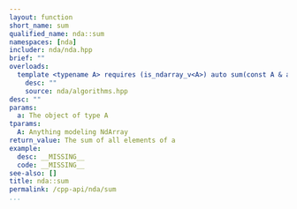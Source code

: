 ```yaml
---
layout: function
short_name: sum
qualified_name: nda::sum
namespaces: [nda]
includer: nda/nda.hpp
brief: ""
overloads:
  template <typename A> requires (is_ndarray_v<A>) auto sum(const A & a):
    desc: ""
    source: nda/algorithms.hpp
desc: ""
params:
  a: The object of type A
tparams:
  A: Anything modeling NdArray
return_value: The sum of all elements of a
example:
  desc: __MISSING__
  code: __MISSING__
see-also: []
title: nda::sum
permalink: /cpp-api/nda/sum
...
```


